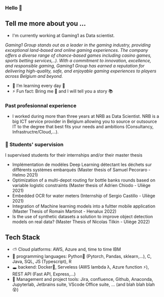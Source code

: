 ### Hello 👋

## Tell me more about you ...
- I'm currently working at Gaming1 as Data scientist.

<i>Gaming1 Group stands out as a leader in the gaming industry, providing exceptional land-based and online gaming experiences. The company offers a diverse range of chance-based games including casino games, sports betting services,..). With a commitment to innovation, excellence, and responsible gaming, Gaming1 Group has earned a reputation for delivering high-quality, safe, and enjoyable gaming experiences to players across Belgium and beyond.</i>

- 🌱 I’m learning every day 🧩
- ⚡ Fun fact: Bring me 🍻 and I will tell you a story 📚

### Past profesionnal experience
- I worked during more than three years at NRB as Data Scientist. NRB is a big ICT service provider in Belgium allowing you to source or outsource IT to the degree that best fits your needs and ambitions (Consultancy, Infrastructre/Cloud,...).

### 👯 Students' supervision
I supervised students for their internships and/or their master thesis
  -  Implémentation de modèles Deep Learning détectant les déchets sur différents systèmes embarqués (Master thesis of Samuel Pecoraro - Helmo 2021)
  -  Optimization of a multi-depot routing for bottle banks rounds based on variable logistic constraints (Master thesis of Adrien Chiodo - Uliège 2021)
  -  Embedded OCR for water meters (Internship of Sergio Castillo - Uliège 2021)
  -  Integration of Machine learning models into a fultter mobile application (Master Thesis of Romain Martinot - Henalux 2022)
  -  Is the use of synthetic datasets a solution to improve object detection models on real data? (Master Thesis of Nicolas Tilkin - Uliège 2022)


## Tech Stack
- ⛅ Cloud platforms: AWS, Azure and, time to time IBM
- 💾 programming languages: Python🐍 (Pytorch, Pandas, sklearn,...), C, Java, SQL, JS (Typescript), R
- 🕳 backend: Docker🐳, Serveless (AWS lambda λ, Azure function ⚡), REST API (Fast API, Express,...)
- 🥞 Management and project tools: Jira, confluence, Github, Anaconda, Jupyterlab, Jetbrains suite, VScode Office suite, ... (and blah blah blah 😵)

